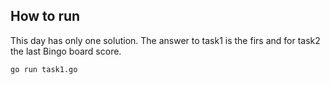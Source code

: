 ## How to run
This day has only one solution. The answer to task1 is the firs and for task2 the last Bingo board score.
```bash
go run task1.go
```